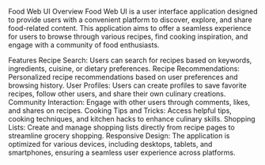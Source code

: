 Food Web UI
Overview
Food Web UI is a user interface application designed to provide users with a convenient platform to discover, explore, and share food-related content. This application aims to offer a seamless experience for users to browse through various recipes, find cooking inspiration, and engage with a community of food enthusiasts.

Features
Recipe Search: Users can search for recipes based on keywords, ingredients, cuisine, or dietary preferences.
Recipe Recommendations: Personalized recipe recommendations based on user preferences and browsing history.
User Profiles: Users can create profiles to save favorite recipes, follow other users, and share their own culinary creations.
Community Interaction: Engage with other users through comments, likes, and shares on recipes.
Cooking Tips and Tricks: Access helpful tips, cooking techniques, and kitchen hacks to enhance culinary skills.
Shopping Lists: Create and manage shopping lists directly from recipe pages to streamline grocery shopping.
Responsive Design: The application is optimized for various devices, including desktops, tablets, and smartphones, ensuring a seamless user experience across platforms.
